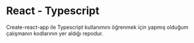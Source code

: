 # React - Typescript
Create-react-app ile Typescript kullanımını öğrenmek için yapmış olduğum çalışmanın kodlarının yer aldığı repodur.
